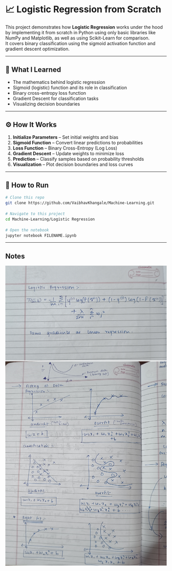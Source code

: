 # 📈 Logistic Regression from Scratch

This project demonstrates how **Logistic Regression** works under the hood by implementing it from scratch in Python using only basic libraries like NumPy and Matplotlib, as well as using Scikit-Learn for comparison.  
It covers binary classification using the sigmoid activation function and gradient descent optimization.

---

## 🧠 What I Learned

- The mathematics behind logistic regression  
- Sigmoid (logistic) function and its role in classification  
- Binary cross-entropy loss function  
- Gradient Descent for classification tasks  
- Visualizing decision boundaries  

---

## ⚙️ How It Works

1. **Initialize Parameters** – Set initial weights and bias  
2. **Sigmoid Function** – Convert linear predictions to probabilities  
3. **Loss Function** – Binary Cross-Entropy (Log Loss)  
4. **Gradient Descent** – Update weights to minimize loss  
5. **Prediction** – Classify samples based on probability thresholds  
6. **Visualization** – Plot decision boundaries and loss curves  

---

## 📌 How to Run

```bash
# Clone this repo
git clone https://github.com/VaibhavKhangale/Machine-Learning.git

# Navigate to this project
cd Machine-Learning/Logistic Regression

# Open the notebook
jupyter notebook FILENAME.ipynb
```

---

## Notes

![intro](../media/IMG_20250810_000725.jpg)
![more](../media/IMG_20250810_000647.jpg)
